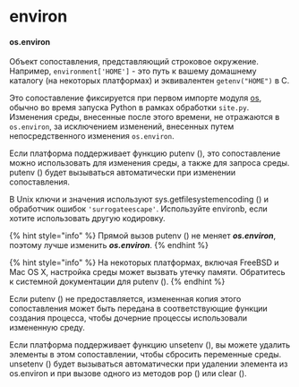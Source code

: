 # environ

#### os.environ

Объект сопоставления, представляющий строковое окружение. Например, `environment['HOME']` - это путь к вашему домашнему каталогу \(на некоторых платформах\) и эквивалентен `getenv("HOME")` в C.

Это сопоставление фиксируется при первом импорте модуля [os](https://treasuremaster.gitbook.io/python-docs/obshie-sluzhby-operacionnoi-sistemy/os), обычно во время запуска Python в рамках обработки `site.py`. Изменения среды, внесенные после этого времени, не отражаются в `os.environ`, за исключением изменений, внесенных путем непосредственного изменения `os.environ`.

Если платформа поддерживает функцию putenv \(\), это сопоставление можно использовать для изменения среды, а также для запроса среды. putenv \(\) будет вызываться автоматически при изменении сопоставления.

В Unix ключи и значения используют sys.getfilesystemencoding \(\) и обработчик ошибок `'surrogateescape'`. Используйте environb, если хотите использовать другую кодировку.

{% hint style="info" %}
Прямой вызов putenv \(\) не меняет _**os.environ**_, поэтому лучше изменить _**os.environ**_.
{% endhint %}

{% hint style="info" %}
На некоторых платформах, включая FreeBSD и Mac OS X, настройка среды может вызвать утечку памяти. Обратитесь к системной документации для putenv \(\).
{% endhint %}

Если putenv \(\) не предоставляется, измененная копия этого сопоставления может быть передана в соответствующие функции создания процесса, чтобы дочерние процессы использовали измененную среду.

Если платформа поддерживает функцию unsetenv \(\), вы можете удалить элементы в этом сопоставлении, чтобы сбросить переменные среды. unsetenv \(\) будет вызываться автоматически при удалении элемента из os.environ и при вызове одного из методов pop \(\) или clear \(\).

